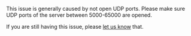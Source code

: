 This issue is generally caused by not open UDP ports. 
Please make sure UDP ports of the server between 5000-65000 are opened. 

If you are still having this issue, please [let us know](contact@antmedia.io) that. 

